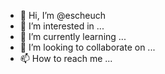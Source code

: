 - 👋 Hi, I’m @escheuch
- 👀 I’m interested in ...
- 🌱 I’m currently learning ...
- 💞️ I’m looking to collaborate on ...
- 📫 How to reach me ...

<!---
escheuch/escheuch is a ✨ special ✨ repository because its `README.md` (this file) appears on your GitHub profile.
You can click the Preview link to take a look at your changes.
--->
